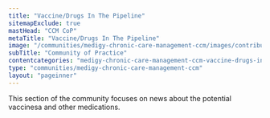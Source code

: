 ```yaml
---
title: "Vaccine/Drugs In The Pipeline"
sitemapExclude: true
mastHead: "CCM CoP"
metaTitle: "Vaccine/Drugs In The Pipeline"
image: "/communities/medigy-chronic-care-management-ccm/images/contributedcontent.jpg"
subTitle: "Community of Practice"
contentcategories: "medigy-chronic-care-management-ccm-vaccine-drugs-in-the-pipeline"
type: "communities/medigy-chronic-care-management-ccm"
layout: "pageinner"
---
```

This section of the community focuses on news about the potential vaccinesa and other medications.